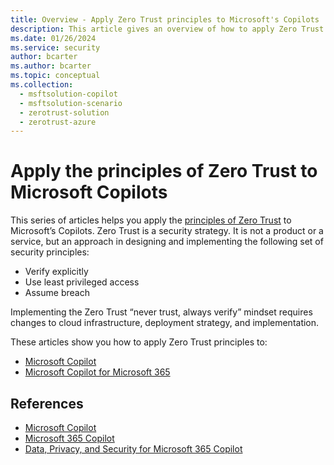 ```yaml
---
title: Overview - Apply Zero Trust principles to Microsoft's Copilots
description: This article gives an overview of how to apply Zero Trust principles to Microsoft's Copilots.
ms.date: 01/26/2024    
ms.service: security
author: bcarter
ms.author: bcarter
ms.topic: conceptual
ms.collection: 
  - msftsolution-copilot
  - msftsolution-scenario
  - zerotrust-solution
  - zerotrust-azure
---
```


# Apply the principles of Zero Trust to Microsoft Copilots

This series of articles helps you apply the [principles of Zero Trust](zero-trust-overview.md#guiding-principles-of-zero-trust) to Microsoft’s Copilots. Zero Trust is a security strategy. It is not a product or a service, but an approach in designing and implementing the following set of security principles:

- Verify explicitly
- Use least privileged access
- Assume breach

Implementing the Zero Trust “never trust, always verify” mindset requires changes to cloud infrastructure, deployment strategy, and implementation.

These articles show you how to apply Zero Trust principles to:

- [Microsoft Copilot](zero-trust-microsoft-copilot.md)
- [Microsoft Copilot for Microsoft 365](zero-trust-microsoft-365-copilot.md)

## References

- [Microsoft Copilot](/copilot/)
- [Microsoft 365 Copilot](/microsoft-365-copilot/)
- [Data, Privacy, and Security for Microsoft 365 Copilot](/microsoft-365-copilot/microsoft-365-copilot-privacy)
